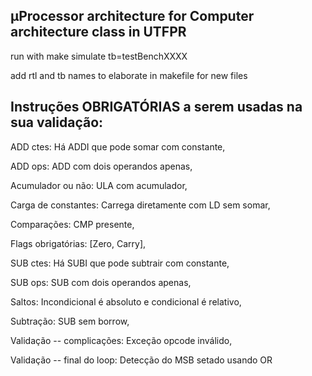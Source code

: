 ## µProcessor architecture for Computer architecture class in UTFPR

run with make simulate tb=testBenchXXXX

add rtl and tb names to elaborate in makefile for new files

## Instruções OBRIGATÓRIAS a serem usadas na sua validação:

ADD ctes: Há ADDI que pode somar com constante,


ADD ops: ADD com dois operandos apenas,

Acumulador ou não: ULA com acumulador,

Carga de constantes: Carrega diretamente com LD sem somar,

Comparações: CMP presente,

Flags obrigatórias: [Zero, Carry],

SUB ctes: Há SUBI que pode subtrair com constante,

SUB ops: SUB com dois operandos apenas,

Saltos: Incondicional é absoluto e condicional é relativo,

Subtração: SUB sem borrow,

Validação -- complicações: Exceção opcode inválido,

Validação -- final do loop: Detecção do MSB setado usando OR
